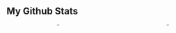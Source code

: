 <div class="github-stats-container">
    <h2 class="page-title page-text-color page-text-font mt-16 text-center">My Github Stats</h2>
    <p style="display: flex; justify-content: space-around;">
        <a href="https://github.com/dedybayu">
            <img width="48%" src="https://github-readme-stats.vercel.app/api?username=dedybayu&show_icons=true&theme=omni&hide_border=true" />
        </a>
        <a href="https://github.com/dedybayu">
            <img width="48%" src="https://github-readme-streak-stats.herokuapp.com/?user=dedybayu&theme=omni&hide_border=true" />
        </a>
    </p>
</div>
